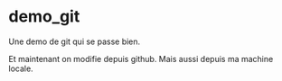 # demo_git
Une demo de git qui se passe bien.

Et maintenant on modifie depuis github.
Mais aussi depuis ma machine locale.
